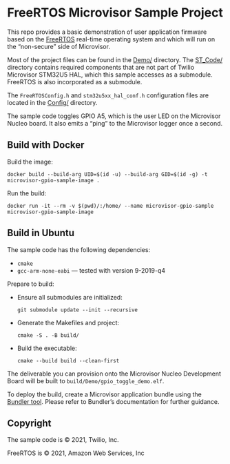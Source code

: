 # FreeRTOS Microvisor Sample Project

This repo provides a basic demonstration of user application firmware based on the [FreeRTOS](https://freertos.org/) real-time operating system and which will run on the “non-secure” side of Microvisor.

Most of the project files can be found in the [Demo/](Demo/) directory. The [ST_Code/](ST_Code/) directory contains required components that are not part of Twilio Microvisor STM32U5 HAL, which this sample accesses as a submodule. FreeRTOS is also incorporated as a submodule.

The `FreeRTOSConfig.h` and `stm32u5xx_hal_conf.h` configuration files are located in the [Config/](Config/) directory.

The sample code toggles GPIO A5, which is the user LED on the Microvisor Nucleo board. It also emits a “ping” to the Microvisor logger once a second.

## Build with Docker

Build the image:

```shell
docker build --build-arg UID=$(id -u) --build-arg GID=$(id -g) -t microvisor-gpio-sample-image .
```

Run the build:

```shell
docker run -it --rm -v $(pwd)/:/home/ --name microvisor-gpio-sample microvisor-gpio-sample-image
```

## Build in Ubuntu

The sample code has the following dependencies:

- `cmake`
- `gcc-arm-none-eabi` — tested with version 9-2019-q4

Prepare to build:

- Ensure all submodules are initialized:

    ```shell
    git submodule update --init --recursive
    ```
- Generate the Makefiles and project:

    ```shell
    cmake -S . -B build/
    ```
- Build the executable:

    ```shell
    cmake --build build --clean-first
    ```

The deliverable you can provision onto the Microvisor Nucleo Development Board will be built to `build/Demo/gpio_toggle_demo.elf`.

To deploy the build, create a Microvisor application bundle using the [Bundler tool](https://github.com/twilio/twilio-microvisor-tools/tree/main/bundler-py). Please refer to Bundler’s documentation for further guidance.

## Copyright

The sample code is © 2021, Twilio, Inc.

FreeRTOS is © 2021, Amazon Web Services, Inc
